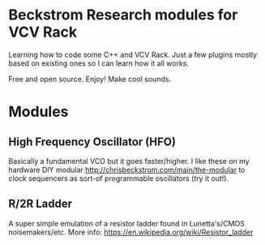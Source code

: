 # Beckstrom Research modules for VCV Rack

Learning how to code some C++ and VCV Rack. Just a few plugins mostly based on existing ones so I can learn how it all works.

Free and open source. Enjoy! Make cool sounds.

# Modules

## High Frequency Oscillator (HFO)

Basically a fundamental VCO but it goes faster/higher. I like these on my hardware DIY modular <http://chrisbeckstrom.com/main/the-modular> to clock sequencers as sort-of programmable oscillators (try it out!).

## R/2R Ladder

A super simple emulation of a resistor ladder found in Lunetta's/CMOS noisemakers/etc. More info: <https://en.wikipedia.org/wiki/Resistor_ladder>
